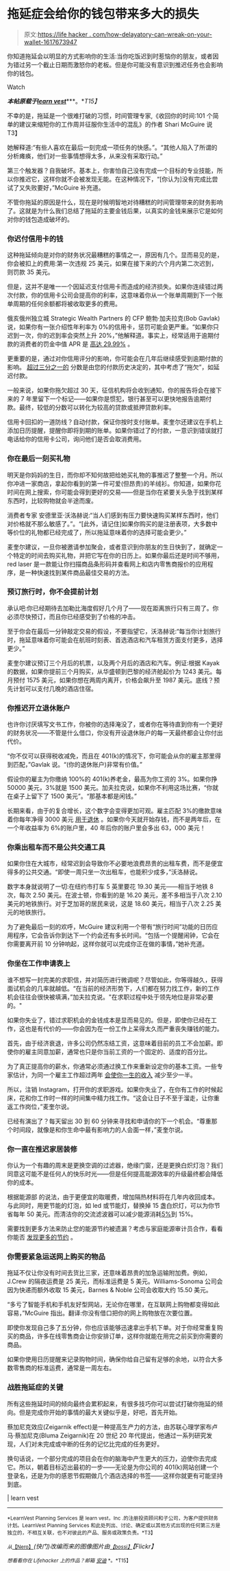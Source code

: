 # 拖延症会给你的钱包带来多大的损失

> 原文:[https://life hacker . com/how-delayatory-can-wreak-on-your-wallet-1617673947](https://lifehacker.com/how-procrastination-can-wreak-havoc-on-your-wallet-1617673947)

你知道拖延会以明显的方式影响你的生活:当你吃饭迟到时惹恼你的朋友，或者因为错过另一个截止日期而激怒你的老板。但是你可能没有意识到推迟任务也会影响你的钱包。

Watch

***本帖原载于***[***learn vest***](http://www.learnvest.com/2014/08/ways-procrastination-can-wreak-havoc-on-your-wallet/)***。**T15】*

不幸的是，拖延是一个很难打破的习惯，时间管理专家,《收回你的时间:101 个简单的建议来缩短你的工作周并征服你生活中的混乱》的作者 Shari McGuire 说 T3】

她解释道:“有些人喜欢在最后一刻完成一项任务的快感。”。“其他人陷入了所谓的分析瘫痪，他们对一些事情想得太多，从来没有采取行动。”

第三个触发器？自我破坏。基本上，你害怕自己没有完成一个目标的专业技能，所以你推迟它，这样你就不会被发现无能。在这种情况下，“[你认为]没有完成比尝试了又失败要好，”McGuire 补充道。

不管你拖延的原因是什么，现在是时候明智地对待糟糕的时间管理带来的财务影响了。这就是为什么我们总结了拖延的主要金钱后果，以真实的金钱来展示它是如何对你的钱包造成破坏的。

### 你迟付信用卡的钱

这种拖延倾向是对你的财务状况最糟糕的事情之一，原因有几个。显而易见的是，你会被扣上的费用:第一次违规 25 美元，如果在接下来的六个月内第二次迟到，则罚款 35 美元。

但是，这并不是唯一一个因延迟支付信用卡而造成的经济损失。如果你连续错过两次付款，你的信用卡公司会提高你的利率，这意味着你从一个账单周期到下一个账单周期的任何余额都将被收取更多的费用。

俄亥俄州独立城 Strategic Wealth Partners 的 CFP 鲍勃·加夫拉克(Bob Gavlak)说，如果你有一张介绍性年利率为 0%的信用卡，惩罚可能会更严重。“如果你只迟到一次，你的迟到率会突然上升 20%，”他解释道。事实上，经常适用于逾期付款的消费者的罚金中值 APR 是 [高达 29.99%](https://www.creditkarma.com/article/late-payments-affect-credit-score) 。

更重要的是，通过对你信用评分的影响，你可能会在几年后继续感受到逾期付款的影响。 [超过三分之一的](http://www.myfico.com/CreditEducation/WhatsInYourScore.aspx) 分数是由您的付款历史决定的，其中考虑了“拖欠”，如延迟付款。

一般来说，如果你拖欠超过 30 天，征信机构将会收到通知，你的报告将会在接下来的 7 年里留下一个标记——如果你是惯犯，银行甚至可以更快地报告逾期付款。最终，较低的分数可以转化为较高的贷款或抵押贷款利率。

信用卡回扣的一道防线？自动付款，保证你按时支付账单。麦奎尔还建议在手机上添加日历提醒，提醒你即将到期的账单。如果你错过了的付款，一意识到错误就打电话给你的信用卡公司，询问他们是否会取消费用。

### 你在最后一刻买礼物

明天是你妈妈的生日，而你却不知何故把给她买礼物的事推迟了整整一个月。所以你冲进一家商店，拿起你看到的第一件可爱(但昂贵)的羊绒衫。你知道，如果你花时间在网上搜索，你可能会得到更好的交易——但是当你在紧要关头急于找到某样东西时，比较购物就会半途而废。

消费者专家 安德里亚·沃洛赫说:“当人们感到有压力要快速购买某样东西时，他们对价格就不那么敏感了。”。“[此外，请记住]如果你购买的是注册表项，大多数中等价位的礼物都已经完成了，所以拖延意味着你的选择可能会更少。”

麦奎尔建议，一旦你被邀请参加聚会，或者意识到你朋友的生日快到了，就确定一个特定的时间去购买礼物，并把它写在你的日历上。如果你最后还是时间不够用，red laser 是一款能让你扫描商品条形码并查看网上和店内零售商报价的应用程序，是一种快速找到某件商品最佳交易的方法。

### 预订旅行时，你不会提前计划

承认吧:你已经期待去加勒比海度假好几个月了——现在距离旅行只有三周了。你必须尽快预订，而且你已经感受到了价格的冲击。

至于你会在最后一分钟敲定交易的假设，不要指望它，沃洛赫说:“每当你计划旅行时，拖延意味着你可能会在航班时刻表、首选酒店和汽车租赁方面支付更多，选择更少。”

麦奎尔建议预订三个月后的机票，以及两个月后的酒店和汽车。例证:根据 Kayak 的数据，如果你提前三个月购买，从华盛顿到巴黎的经济舱起价为 1243 美元。每月预付 1575 美元，如果你想在两周内离开，价格会飙升至 1987 美元。底线？预先计划可以支付几晚的酒店住宿。

### 你推迟开立退休账户

也许你讨厌填写文书工作，你被你的选择淹没了，或者你在等待直到你有一个更好的财务状况——不管是什么借口，你没有开设退休账户的每一天最终都会让你付出代价。

“你不仅可以获得税收减免，而且在 401(k)的情况下，你可能会从你的雇主那里得到匹配，”Gavlak 说。“(你的退休账户)非常有价值。”

假设你的雇主为你缴纳 100%的 401(k)养老金，最高为你工资的 3%。如果你挣 50000 美元，3%就是 1500 美元。加夫拉克说，如果你不利用这场比赛，“你就在桌子上留下了 1500 美元”。“那基本都是闲钱。”

长期来看，由于的复合增长，这个数字会变得更加可观。雇主匹配 3%的缴款意味着你每年净得 3000 美元 [用于退休](https://lifehacker.com/outdated-retirement-rules-you-should-reconsider-1611455024) 。如果你今天就开始存钱，而不是两年后，在一个年收益率为 6%的账户里，40 年后你的账户里会多出 63，000 美元！

### 你乘出租车而不是公共交通工具

如果你住在大城市，经常迟到会导致你不必要地浪费昂贵的出租车费，而不是便宜得多的公共交通。“即使一周只坐一次出租车，也能积少成多，”沃洛赫说。

数字本身就说明了一切:在纽约市打车 5 英里要花 19.30 美元——相当于地铁 8 次，每次 2.50 美元。在波士顿，你看到的是 16.20 美元，差不多相当于八次 2.10 美元的地铁旅行。对于芝加哥的居民来说，这是 18.60 美元，相当于八次 2.25 美元的地铁旅行。

为了避免最后一刻的欢呼，McGuire 建议利用一个带有“旅行时间”功能的日历应用程序，它会告诉你到达下一个约会还有多长时间。“包括一个提醒闹钟，它会在你需要离开前 10 分钟响起，这样你就可以完成你正在做的事情，”她补充道。

### 你坐在工作申请表上

谁不想写一封完美的求职信，并对简历进行微调呢？尽管如此，你等得越久，获得面试机会的几率就越低。“在当前的经济形势下，人们都在努力找工作，新的工作机会往往会很快被填满，”加夫拉克说。"在求职过程中处于领先地位是非常必要的。"

如果你失业了，错过求职机会的金钱成本是显而易见的。但是，即使你已经在工作，这也是有代价的——你会因为在一份工作上呆得太久而严重丧失赚钱的能力。

首先，由于经济衰退，许多公司仍然冻结工资，这意味着目前的员工不会加薪。即使你的雇主同意加薪，通常也只是你当前工资的一个固定的、适度的百分比。

为了真正提高你的薪水，你通常必须通过换工作来重新设定你的基本工资。一些专家估计，为同一个雇主工作超过两年 [会使你一生的收入](http://www.forbes.com/sites/cameronkeng/2014/06/22/employees-that-stay-in-companies-longer-than-2-years-get-paid-50-less/) 减少至少一半。

所以，注销 Instagram，打开你的求职游戏。如果你失业了，在你有工作的时候起床，花和你工作时一样的时间集中精力找工作。“这会让日子不至于溜走，让你重返工作岗位，”麦奎尔说。

已经有演出了？每天留出 30 到 60 分钟来寻找和申请你的下一个机会。“尊重那个时间段，就像是和你生命中最有影响力的人会面一样，”麦奎尔说。

### 你一直在推迟家居装修

你认为一个有趣的周末是更换空调的过滤器，绝缘门窗，还是更换白炽灯泡？我们同意这可能不是任何人的快乐时光——但是任何提高能源效率的升级最终都会降低你的成本。

根据能源部 的说法，由于更便宜的取暖费，增加隔热材料将在几年内收回成本。与此同时，用更节能的灯泡，如 led 或节能灯，替换掉 15 盏白炽灯，可以为你节省每年 50 美元。而清洁你的交流滤波器可以减少能源消耗[5%](http://www.energy.gov/energysaver/articles/maintaining-your-air-conditioner)到 15%。

需要找到更多方法来防止您的能源节约被遗漏？考虑与家庭能源审计员合作，看看你能否 [发现更多的节约](http://lifehacker.com/the-three-money-saving-home-improvements-you-should-tac-5989186) 。

### 你需要紧急运送网上购买的物品

拖延不仅让你没有时间去货比三家，还意味着昂贵的加急运输附加费。例如，J.Crew 的隔夜运费是 25 美元，而标准运费是 5 美元。Williams-Sonoma 公司会因为快递而额外收取 15 美元，Barnes & Noble 公司会收取大约 15.50 美元。

“多亏了智能手机和手机友好型网站，无论你在哪里，在互联网上购物都变得如此容易，”McGuire 指出。翻译:你没有借口把你的网上购物放在次要位置。

即使你发现自己多了五分钟，你也应该能够迅速拿出手机下单。对于你经常重复购买的商品，许多在线零售商会让你安排订单，这样你就能在用完之前买到你需要的商品。

如果你使用日历提醒来记录购物时间，确保你给自己留有足够的余地，以符合大多数零售商的标准运费，通常是一周左右。

### 战胜拖延症的关键

所有这些拖延时间的倾向最终会累积起来，有很多技巧你可以尝试打破你拖延的倾向。但是完成你开始的事情的最大关键似乎是，好吧，首先开始。

蔡加尼克效应(Zeigarnik effect)是一种提高生产力的方法，由苏联心理学家布卢马·蔡加尼克(Bluma Zeigarnik)在 20 世纪 20 年代提出，他通过一系列研究发现，人们对未完成或中断的任务的记忆比完成的任务更好。

换句话说，一个部分完成的项目会在你的脑海中产生更大的压力，迫使你去完成它。所以，朝着目标迈出最初的一步——无论是为你公司的 401(k)网站创建一个登录名，还是为你的感恩节假期做几个酒店选择的书签——这样你就更有可能坚持到底。

| learn vest

* * *

<small>*LearnVest Planning Services 是 learn vest，Inc .的注册投资顾问和子公司，为客户提供财务计划。LearnVest Planning Services 和此处列出、讨论、确定或以其他方式出现的任何第三方是独立的，不相互关联，也不对彼此的产品、服务或政策负责。*T3】</small>

<small>*从*</small>[<small>【Nero】</small>](http://www.shutterstock.com/pic.mhtml?id=192643223&src=id)*(快门)改编而来的图像图片由*[<small>*【bossi】*</small>](https://www.flickr.com/photos/thisisbossi/3189512899)*【Flickr】*

*<small>想看看你在 Lifehacker 上的作品？邮箱</small>* [<small>*安迪*</small>](mailto:andy@lifehacker.com) <small>*。*T15】</small>
